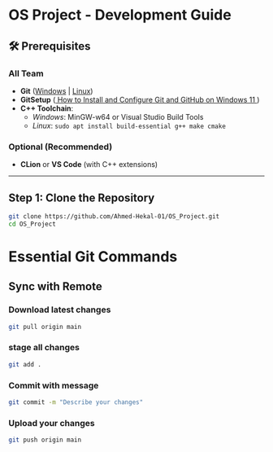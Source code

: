 # OS Project - Development Guide

## 🛠 Prerequisites

### All Team
- **Git** ([Windows](https://git-scm.com/download/win) | [Linux](https://git-scm.com/book/en/v2/Getting-Started-Installing-Git))
- **GitSetup** ([ How to Install and Configure Git and GitHub on Windows 11 ](https://youtu.be/AdzKzlp66sQ?si=JyVO4AeBYRZiIFOV))
- **C++ Toolchain**:
    - *Windows*: MinGW-w64 or Visual Studio Build Tools
    - *Linux*: `sudo apt install build-essential g++ make cmake`

### Optional (Recommended)
- **CLion** or **VS Code** (with C++ extensions)

---

##  Step 1: Clone the Repository
```sh
git clone https://github.com/Ahmed-Hekal-01/OS_Project.git
cd OS_Project
```
#  Essential Git Commands

##  Sync with Remote
### Download latest changes
```sh
git pull origin main
```
### stage all changes
```sh
git add .
```
### Commit with message
```sh
git commit -m "Describe your changes"
```
### Upload your changes
```sh
git push origin main
```